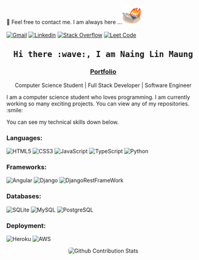 :email: Feel free to contact me. I am always here ...<img src="/Images/Flame-512px-9.gif" width="50">
<br>
<br>
[![Gmail](https://img.shields.io/badge/Gmail-nlmnever2@gmail.com-blue?logo=Gmail&logoColor=red&labelColor=white)](mailto:nlmnever2@gmail.com)
[![Linkedin](https://img.shields.io/badge/LinkedIn-Naing%20Lin%20Maung-blue?logo=Linkedin&logoColor=blue&labelColor=white)](https://www.linkedin.com/in/naing-lin-maung-ab963321a/)
[![Stack Overflow](https://img.shields.io/badge/Stack%20Overflow-blue?logo=stackoverflow&logoColor=orange&labelColor=white)](https://stackoverflow.com/users/16762596/naing-lin-maung?tab=profile)
[![Leet Code](https://img.shields.io/badge/LeetCode-blue?logo=leetcode&logoColor=black&labelColor=white)](https://leetcode.com/nlmnever2/?tab=profile)


<h2 align='center'><samp><strong>Hi there :wave:, I am Naing Lin Maung</strong></samp></h2>
<h3 align='center'><strong><a href="https://" target="_blank">Portfolio</a></strong></h3>
<p align='center'>Computer Science Student | Full Stack Developer | Software Engineer</p>


<p> I am a computer science student who loves programming. I am currently working so many exciting projects. You can view any of my repositories. :smile: </p>

<p> You can see my technical skills down below. </p>

<h3>Languages:</h3>

![HTML5](https://img.shields.io/badge/HTML5-white?logo=html5&logoColor=e34c26&labelColor=white)
![CSS3](https://img.shields.io/badge/CSS3-white?logo=css3&logoColor=264de4&labelColor=white)
![JavaScript](https://img.shields.io/badge/JavaScript-black?logo=JavaScript&logoColor=yellow&labelColor=black)
![TypeScript](https://img.shields.io/badge/TypeScript-white?logo=TypeScript&logoColor=blue&labelColor=white)
![Python](https://img.shields.io/badge/Python-yellow?logo=Python&logoColor=blue&labelColor=yellow)

<h3>Frameworks:</h3>

![Angular](https://img.shields.io/badge/Angular-white?logo=Angular&logoColor=a6120d&labelColor=white)
![Django](https://img.shields.io/badge/Django-092e20?logo=Django&logoColor=white&labelColor=092e20)
![DjangoRestFrameWork](https://img.shields.io/badge/DjangoRestFrameWork-092e20?logo=django&logoColor=white&labelColor=092e20)

<h3>Databases:</h3>

![SQLite](https://img.shields.io/badge/SQLite-white?logo=SQLite&logoColor=blue&labelColor=white)
![MySQL](https://img.shields.io/badge/MySQL-white?logo=mysql&logoColor=blue&labelColor=white)
![PostgreSQL](https://img.shields.io/badge/PostgreSQL-0064a5?logo=PostgreSQL&logoColor=white&labelColor=0064a5)

<h3>Deployment:</h3>

![Heroku](https://img.shields.io/badge/Heroku-430098?logo=Heroku&logoColor=white&labelColor=430098)
![AWS](https://img.shields.io/badge/AWS-232f3e?logo=amazonaws&logoColor=ff9900&labelColor=232f3e)

<p align='center'><img style="border-radius: 5px; margin-bottom: 5px" alt="Github Contribution Stats" width="330px" height="240px" src="https://github-contribution-stats.vercel.app/api/?username=Npvpr" /></p>

